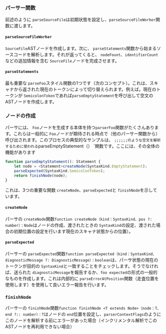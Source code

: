 ### パーサー関数

前述のように `parseSourceFile`は初期状態を設定し、`parseSourceFileWorker`関数に渡します。

#### `parseSourceFileWorker`

`SourceFile`ASTノードを作成します。次に、 `parseStatements`関数から始まるソースコードを解析します。それが返ってくると、 `nodeFount`、`identifierCount`などの追加情報を含む `SourceFile`ノードを完成させます。

#### `parseStatements`
最も重要な `parseFoo`スタイル関数の1つです（次のコンセプト）。これは、スキャナから返された現在のトークンによって切り替えられます。例えば。現在のトークンが `SemicolonToken`であれば`parseEmptyStatement`を呼び出して空文のASTノードを作成します。

### ノードの作成

パーサには、 `Foo`ノードを生成する本体を持つ`parserFoo`関数がたくさんあります。これらは一般的に `Foo`ノードが期待される時点で（他のパーサー関数から）呼び出されます。このプロセスの典型的なサンプルは、 `;;;;;;のような空文を解析するために使われる`parseEmptyStatement（） `関数です。ここには、その全体の機能があります

```ts
function parseEmptyStatement(): Statement {
    let node = <Statement>createNode(SyntaxKind.EmptyStatement);
    parseExpected(SyntaxKind.SemicolonToken);
    return finishNode(node);
}
```

これは、3つの重要な関数 `createNode`、`parseExpected`と `finishNode`を示しています。

#### `createNode`
パーサの `createNode`関数`function createNode（kind：SyntaxKind、pos ?: number）：Node`はノードの作成、渡されたときの `SyntaxKind`の設定、渡された場合の初期位置の設定を行います現在のスキャナ状態からの位置）。

#### `parseExpected`
パーサーの `parseExpected`関数`function parseExpected（kind：SyntaxKind、diagnosticMessage ?: DiagnosticMessage）：boolean`は、パーサ状態の現在のトークンが目的の `SyntaxKind`と一致することをチェックします。そうでなければ、送られた `diagnosticMessage`を報告するか、`foo expected`の形式の一般的なものを作成します。これは内部的に `parseErrorAtPosition`関数（走査位置を使用します）を使用して良いエラー報告を行います。

### `finishNode`
パーサーの `finishNode`関数`function finishNode <T extends Node>（node：T、end ?:: number）：T`はノードの `end`位置を設定し、`parserContextFlags`のようにこのノードを解析する前にエラーがあった場合（インクリメンタル解析でこのASTノードを再利用できない場合）
